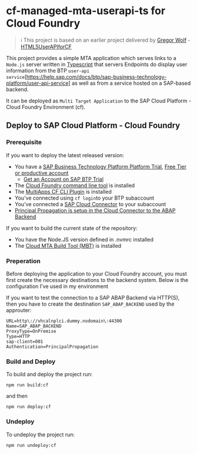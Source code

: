 # cf-managed-mta-userapi-ts for Cloud Foundry

> ℹ️ This project is based on an earlier project delivered by [Gregor Wolf](https://github.com/gregorwolf) - [HTML5UserAPIforCF](github.com/gregorwolf/HTML5UserAPIforCF)

This project provides a simple MTA application which serves links to a `Node.js` server written in [Typescript](https://www.typescriptlang.org/) that servers Endpoints do display user information from the BTP `user-api service`[https://help.sap.com/docs/btp/sap-business-technology-platform/user-api-service] as well as from a service hosted on a SAP-based backend.

It can be deployed as `Multi Target Application` to the SAP Cloud Platform - Cloud Foundry Environment (cf).

## Deploy to SAP Cloud Platform - Cloud Foundry

### Prerequisite

If you want to deploy the latest released version:

- You have a [SAP Business Technology Platform Platform Trial](https://cockpit.hanatrial.ondemand.com/), [Free Tier or productive account](https://cockpit.eu10.hana.ondemand.com/)
  - [Get an Account on SAP BTP Trial](https://developers.sap.com/tutorials/hcp-create-trial-account.html)
- The [Cloud Foundry command line tool](https://docs.cloudfoundry.org/cf-cli/install-go-cli.html) is installed
- The [MultiApps CF CLI Plugin](https://github.com/cloudfoundry-incubator/multiapps-cli-plugin) is installed
- You've connected using `cf login`to your BTP subaccount
- You've connected a [SAP Cloud Connector](https://tools.hana.ondemand.com/#cloud) to your subaccount
- [Principal Propagation is setup in the Cloud Connector to the ABAP Backend](https://blogs.sap.com/2017/06/22/how-to-guide-principal-propagation-in-an-https-scenario/)

If you want to build the current state of the repository:

- You have the Node.JS version defined in .nvmrc installed
- The [Cloud MTA Build Tool (MBT)](https://sap.github.io/cloud-mta-build-tool/) is installed

### Preperation

Before deploying the application to your Cloud Foundry account, you must first create the necessary destinations to the backend system. Below is the configuration I’ve used in my environment

If you want to test the connection to a SAP ABAP Backend via HTTP(S), then you have to create the destination `SAP_ABAP_BACKEND` used by the approuter:

```
URL=http\://vhcalnplci.dummy.nodomain\:44300
Name=SAP_ABAP_BACKEND
ProxyType=OnPremise
Type=HTTP
sap-client=001
Authentication=PrincipalPropagation
```

### Build and Deploy

To build and deploy the project run:

```
npm run build:cf
```

and then

```
npm run deploy:cf
```

### Undeploy

To undeploy the project run:

```
npm run undeploy:cf
```
